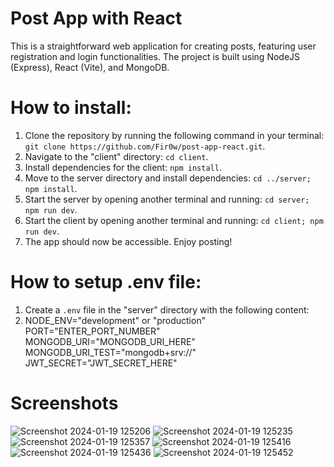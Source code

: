 # Post App with React
This is a straightforward web application for creating posts, featuring user registration and login functionalities.
The project is built using NodeJS (Express), React (Vite), and MongoDB.

# How to install:
1. Clone the repository by running the following command in your terminal: `git clone https://github.com/Fir0w/post-app-react.git`.
2. Navigate to the "client" directory: `cd client`.
3. Install dependencies for the client: `npm install`.
4. Move to the server directory and install dependencies: `cd ../server; npm install`.
5. Start the server by opening another terminal and running: `cd server; npm run dev`.
6. Start the client by opening another terminal and running: `cd client; npm run dev`.
7. The app should now be accessible. Enjoy posting!

# How to setup .env file:
1. Create a `.env` file in the "server" directory with the following content:
2. NODE_ENV="development" or "production"\
   PORT="ENTER_PORT_NUMBER"\
   MONGODB_URI="MONGODB_URI_HERE"\
   MONGODB_URI_TEST="mongodb+srv://"\
   JWT_SECRET="JWT_SECRET_HERE"

# Screenshots
![Screenshot 2024-01-19 125206](https://github.com/Fir0w/post-app-react/assets/77929714/93aee1d9-92c5-4762-bd86-a91384b21131)
![Screenshot 2024-01-19 125235](https://github.com/Fir0w/post-app-react/assets/77929714/8be94a0c-2637-47cd-99da-a32ccf87a9f4)
![Screenshot 2024-01-19 125357](https://github.com/Fir0w/post-app-react/assets/77929714/51bc26a0-126d-40ab-bca9-d2d776e11d36)
![Screenshot 2024-01-19 125416](https://github.com/Fir0w/post-app-react/assets/77929714/6f115e8d-409a-44c4-a006-28257e1b3b4b)
![Screenshot 2024-01-19 125436](https://github.com/Fir0w/post-app-react/assets/77929714/3dab44bb-f866-4af9-b37e-9976545683d4)
![Screenshot 2024-01-19 125452](https://github.com/Fir0w/post-app-react/assets/77929714/54600a5b-0f9a-4983-a0a7-246a4f88f168)
